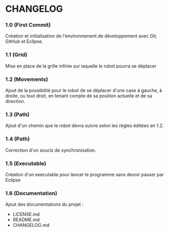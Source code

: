 # CHANGELOG

### 1.0 (First Commit)

Création et initialisation de l'environnement de développement avec Git, GitHub et Eclipse.

### 1.1 (Grid)

Mise en place de la grille infinie sur laquelle le robot pourra se déplacer

### 1.2 (Movements)

Ajout de la possibilité pour le robot de se déplacer d'une case à gauche, à droite, ou tout droit, en tenant compte de sa position actuelle et de sa direction.

### 1.3 (Path)

Ajout d'un chemin que le robot devra suivre selon les règles éditées en 1.2.

### 1.4 (Path)

Correction d'un soucis de synchronisation.

### 1.5 (Executable)

Création d'un executable pour lancer le programme sans devoir passer par Eclipse

### 1.6 (Documentation)

Ajout des documentations du projet :

* LICENSE.md
* README.md
* CHANGELOG.md
